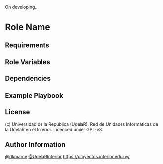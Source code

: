 On developing...

Role Name
=========


Requirements
------------

Role Variables
--------------


Dependencies
------------


Example Playbook
----------------

License
-------

(c) Universidad de la República (UdelaR), Red de Unidades Informáticas de la UdelaR en el Interior. Licenced under GPL-v3.

Author Information
------------------
[@dkmarce](https://github.com/dkmarce)
[@UdelaRInterior](https://github.com/UdelaRInterior)
https://proyectos.interior.edu.uy/
